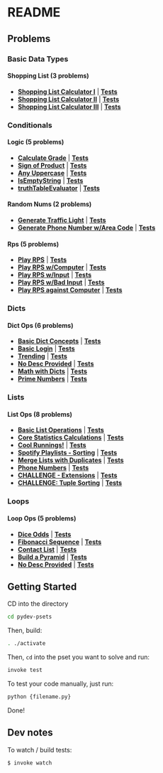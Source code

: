 # README

## Problems

### Basic Data Types

#### Shopping List (3 problems)

* **[Shopping List Calculator I](pset_basic_data_types/shopping_list/p1.py)** | **[Tests](pset_basic_data_types/shopping_list/tests/test_p1.py)**
* **[Shopping List Calculator II](pset_basic_data_types/shopping_list/p2.py)** | **[Tests](pset_basic_data_types/shopping_list/tests/test_p2.py)**
* **[Shopping List Calculator III](pset_basic_data_types/shopping_list/p3.py)** | **[Tests](pset_basic_data_types/shopping_list/tests/test_p3.py)**

### Conditionals

#### Logic (5 problems)

* **[Calculate Grade](pset_conditionals/logic/p1.py)** | **[Tests](pset_conditionals/logic/tests/test_p1.py)**
* **[Sign of Product](pset_conditionals/logic/p2.py)** | **[Tests](pset_conditionals/logic/tests/test_p2.py)**
* **[Any Uppercase](pset_conditionals/logic/p3.py)** | **[Tests](pset_conditionals/logic/tests/test_p3.py)**
* **[IsEmptyString](pset_conditionals/logic/p4.py)** | **[Tests](pset_conditionals/logic/tests/test_p4.py)**
* **[truthTableEvaluator](pset_conditionals/logic/p5.py)** | **[Tests](pset_conditionals/logic/tests/test_p5.py)**

#### Random Nums (2 problems)

* **[Generate Traffic Light](pset_conditionals/random_nums/p1.py)** | **[Tests](pset_conditionals/random_nums/tests/test_p1.py)**
* **[Generate Phone Number w/Area Code](pset_conditionals/random_nums/p2.py)** | **[Tests](pset_conditionals/random_nums/tests/test_p2.py)**

#### Rps (5 problems)

* **[Play RPS](pset_conditionals/rps/p1.py)** | **[Tests](pset_conditionals/rps/tests/test_p1.py)**
* **[Play RPS w/Computer](pset_conditionals/rps/p2.py)** | **[Tests](pset_conditionals/rps/tests/test_p2.py)**
* **[Play RPS w/Input](pset_conditionals/rps/p3.py)** | **[Tests](pset_conditionals/rps/tests/test_p3.py)**
* **[Play RPS w/Bad Input](pset_conditionals/rps/p4.py)** | **[Tests](pset_conditionals/rps/tests/test_p4.py)**
* **[Play RPS against Computer](pset_conditionals/rps/p5.py)** | **[Tests](pset_conditionals/rps/tests/test_p5.py)**

### Dicts

#### Dict Ops (6 problems)

* **[Basic Dict Concepts](pset_dicts/dict_ops/basic_dict_concepts.py)** | **[Tests](pset_dicts/dict_ops/tests/test_basic_dict_concepts.py)**
* **[Basic Login](pset_dicts/dict_ops/basic_login_search.py)** | **[Tests](pset_dicts/dict_ops/tests/test_basic_login_search.py)**
* **[Trending](pset_dicts/dict_ops/counter_becomes_dict.py)** | **[Tests](pset_dicts/dict_ops/tests/test_counter_becomes_dict.py)**
* **[No Desc Provided](pset_dicts/dict_ops/invert_kvs.py)** | **[Tests](pset_dicts/dict_ops/tests/test_invert_kvs.py)**
* **[Math with Dicts](pset_dicts/dict_ops/math.py)** | **[Tests](pset_dicts/dict_ops/tests/test_math.py)**
* **[Prime Numbers](pset_dicts/dict_ops/primes.py)** | **[Tests](pset_dicts/dict_ops/tests/test_primes.py)**

### Lists

#### List Ops (8 problems)

* **[Basic List Operations](pset_lists/list_ops/p1.py)** | **[Tests](pset_lists/list_ops/tests/test_p1.py)**
* **[Core Statistics Calculations](pset_lists/list_ops/p2.py)** | **[Tests](pset_lists/list_ops/tests/test_p2.py)**
* **[Cool Runnings!](pset_lists/list_ops/p3.py)** | **[Tests](pset_lists/list_ops/tests/test_p3.py)**
* **[Spotify Playlists - Sorting](pset_lists/list_ops/p4.py)** | **[Tests](pset_lists/list_ops/tests/test_p4.py)**
* **[Merge Lists with Duplicates](pset_lists/list_ops/p5.py)** | **[Tests](pset_lists/list_ops/tests/test_p5.py)**
* **[Phone Numbers](pset_lists/list_ops/p6.py)** | **[Tests](pset_lists/list_ops/tests/test_p6.py)**
* **[CHALLENGE - Extensions](pset_lists/list_ops/p7.py)** | **[Tests](pset_lists/list_ops/tests/test_p7.py)**
* **[CHALLENGE: Tuple Sorting](pset_lists/list_ops/p8.py)** | **[Tests](pset_lists/list_ops/tests/test_p8.py)**

### Loops

#### Loop Ops (5 problems)

* **[Dice Odds](pset_loops/loop_ops/dice_odds.py)** | **[Tests](pset_loops/loop_ops/tests/test_dice_odds.py)**
* **[Fibonacci Sequence](pset_loops/loop_ops/fibonacci.py)** | **[Tests](pset_loops/loop_ops/tests/test_fibonacci.py)**
* **[Contact List](pset_loops/loop_ops/p8.py)** | **[Tests](pset_loops/loop_ops/tests/test_p8.py)**
* **[Build a Pyramid](pset_loops/loop_ops/pyramid.py)** | **[Tests](pset_loops/loop_ops/tests/test_pyramid.py)**
* **[No Desc Provided](pset_loops/loop_ops/word_freq.py)** | **[Tests](pset_loops/loop_ops/tests/test_word_freq.py)**

## Getting Started

CD into the directory

```bash
cd pydev-psets
```

Then, build:

```bash
. ./activate
```

Then, `cd` into the pset you want to solve and run:

```bash
invoke test
```

To test your code manually, just run:

```bash
python {filename.py}
```

Done!

## Dev notes

To watch / build tests:

```bash
$ invoke watch
```

